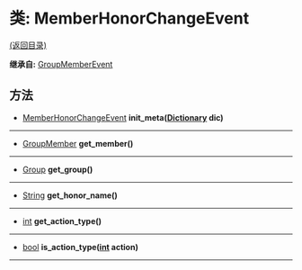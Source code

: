 # 类: MemberHonorChangeEvent  
[(返回目录)](README.md)  
  
**继承自:** [GroupMemberEvent](GroupMemberEvent.md)  
  
## 方法 
  
- [MemberHonorChangeEvent](MemberHonorChangeEvent.md) **init_meta([Dictionary](https://docs.godotengine.org/en/latest/classes/class_dictionary.html) dic)**  
  
---  
  
- [GroupMember](GroupMember.md) **get_member()**  
  
---  
  
- [Group](Group.md) **get_group()**  
  
---  
  
- [String](https://docs.godotengine.org/en/latest/classes/class_string.html) **get_honor_name()**  
  
---  
  
- [int](https://docs.godotengine.org/en/latest/classes/class_int.html) **get_action_type()**  
  
---  
  
- [bool](https://docs.godotengine.org/en/latest/classes/class_bool.html) **is_action_type([int](https://docs.godotengine.org/en/latest/classes/class_int.html) action)**  
  
---  
  

